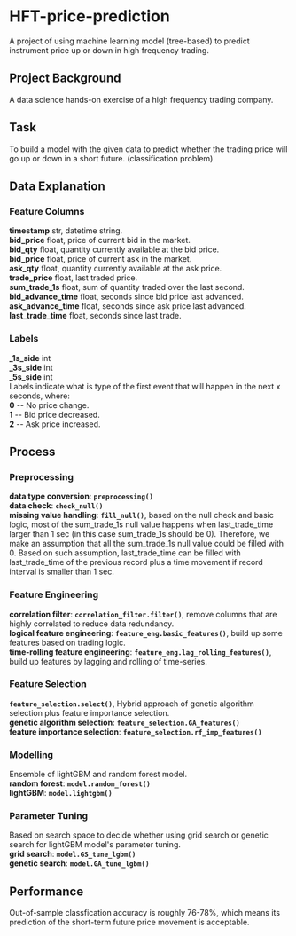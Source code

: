 # HFT-price-prediction
A project of using machine learning model (tree-based) to predict instrument price up or down in high frequency trading.

## Project Background
A data science hands-on exercise of a high frequency trading company. 

## Task
To build a model with the given data to predict whether the trading price will go up or down in a short future. (classification problem)

## Data Explanation
### Feature Columns
<b>timestamp</b>  str, datetime string.<br>
<b>bid_price</b>  float, price of current bid in the market.<br>
<b>bid_qty</b>  float, quantity currently available at the bid price.<br>
<b>bid_price</b>  float, price of current ask in the market.<br>
<b>ask_qty</b>  float, quantity currently available at the ask price.<br>
<b>trade_price</b>  float, last traded price.<br>
<b>sum_trade_1s</b>  float, sum of quantity traded over the last second.<br>
<b>bid_advance_time</b>  float, seconds since bid price last advanced.<br>
<b>ask_advance_time</b>  float, seconds since ask price last advanced.<br>
<b>last_trade_time</b>  float, seconds since last trade.<br>
### Labels
<b>_1s_side</b> int<br>
<b>_3s_side</b> int<br>
<b>_5s_side</b> int<br>
Labels indicate what is type of the first event that will happen in the next x seconds, where:<br>
<b>0</b> -- No price change.<br>
<b>1</b> -- Bid price decreased.<br>
<b>2</b> -- Ask price increased.<br>

## Process
### Preprocessing
<b>data type conversion</b>: **`preprocessing()`**<br>
<b>data check</b>: **`check_null()`**<br>
<b>missing value handling</b>: **`fill_null()`**,
based on the null check and basic logic, most of the sum_trade_1s null value happens when last_trade_time larger
than 1 sec (in this case sum_trade_1s should be 0). Therefore, we make an assumption that all the sum_trade_1s null
value could be filled with 0. Based on such assumption, last_trade_time can be filled with last_trade_time of the
previous record plus a time movement if record interval is smaller than 1 sec.
### Feature Engineering
<b>correlation filter</b>: **`correlation_filter.filter()`**, remove columns that are highly correlated to reduce data redundancy.<br>
<b>logical feature engineering</b>: **`feature_eng.basic_features()`**, build up some features based on trading logic.<br>
<b>time-rolling feature engineering</b>: **`feature_eng.lag_rolling_features()`**, build up features by lagging and rolling of time-series.<br>
### Feature Selection
**`feature_selection.select()`**, Hybrid approach of genetic algorithm selection plus feature importance selection.<br>
<b>genetic algorithm selection</b>: **`feature_selection.GA_features()`** <br>
<b>feature importance selection</b>: **`feature_selection.rf_imp_features()`** <br>
### Modelling
Ensemble of lightGBM and random forest model.<br>
<b>random forest</b>: **`model.random_forest()`** <br>
<b>lightGBM</b>: **`model.lightgbm()`** <br>
### Parameter Tuning
Based on search space to decide whether using grid search or genetic search for lightGBM model's parameter tuning.<br>
<b>grid search</b>: **`model.GS_tune_lgbm()`** <br>
<b>genetic search</b>: **`model.GA_tune_lgbm()`** <br>
## Performance
Out-of-sample classfication accuracy is roughly 76-78%, which means its prediction of the short-term future price movement is acceptable.

